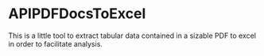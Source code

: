# APIPDFDocsToExcel
This is a little tool to extract tabular data contained in a sizable PDF to excel in order to facilitate analysis.
